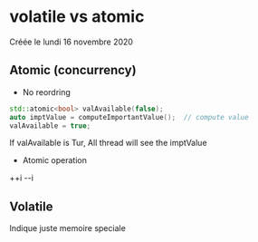 
#  volatile vs atomic 
Créée le lundi 16 novembre 2020


##  Atomic (concurrency) 


* No reordring

```cpp
std::atomic<bool> valAvailable(false);
auto imptValue = computeImportantValue();  // compute value
valAvailable = true;
```


If valAvailable is Tur, All thread will see the imptValue

* Atomic operation

++i
--i

##  Volatile 


Indique juste memoire speciale

